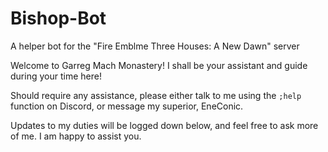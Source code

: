 # Bishop-Bot
A helper bot for the "Fire Emblme Three Houses: A New Dawn" server

Welcome to Garreg Mach Monastery! I shall be your assistant and guide during your time here!

Should require any assistance, please either talk to me using the `;help` function on Discord, or message my superior, EneConic.

Updates to my duties will be logged down below, and feel free to ask more of me. I am happy to assist you.
